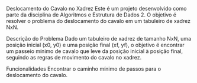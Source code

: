 Deslocamento do Cavalo no Xadrez
Este é um projeto desenvolvido como parte da disciplina de Algoritmos e Estrutura de Dados 2. O objetivo é resolver o problema do deslocamento do cavalo em um tabuleiro de xadrez NxN.

Descrição do Problema
Dado um tabuleiro de xadrez de tamanho NxN, uma posição inicial (x0, y0) e uma posição final (xf, yf), o objetivo é encontrar um passeio mínimo de cavalo que leve da posição inicial à posição final, seguindo as regras de movimento do cavalo no xadrez.

Funcionalidades
Encontrar o caminho mínimo de passos para o deslocamento do cavalo.
